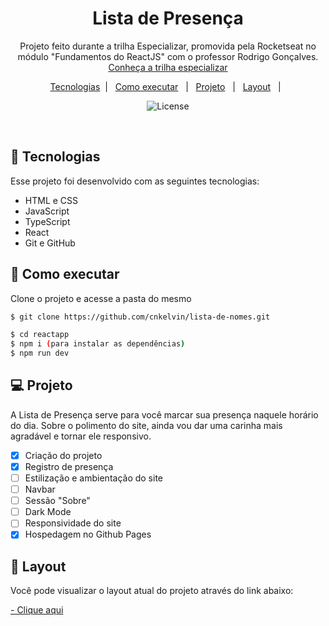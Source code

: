 <h1 align="center"> Lista de Presença </h1>

<p align="center">
Projeto feito durante a trilha Especializar, promovida pela Rocketseat no módulo "Fundamentos do ReactJS" com o professor Rodrigo Gonçalves. <br/>
<a href="https://app.rocketseat.com.br/discover-2022/trails/especializar">Conheça a trilha especializar</a>
</p>

<p align="center">
  <a href="#-tecnologias">Tecnologias</a>&nbsp;&nbsp;|&nbsp;&nbsp;
  <a href="#-como-executar">Como executar</a>&nbsp;&nbsp; |&nbsp;&nbsp;
  <a href="#-projeto">Projeto</a>&nbsp;&nbsp; |&nbsp;&nbsp;
  <a href="#-layout">Layout</a>&nbsp;&nbsp; |&nbsp;&nbsp;
</p>

<p align="center">
  <img alt="License" src="https://img.shields.io/static/v1?label=license&message=MIT&color=49AA26&labelColor=000000">
</p>

<br>

## 🧪 Tecnologias

Esse projeto foi desenvolvido com as seguintes tecnologias:

- HTML e CSS
- JavaScript
- TypeScript
- React
- Git e GitHub

## 🚀 Como executar

Clone o projeto e acesse a pasta do mesmo

```bash
$ git clone https://github.com/cnkelvin/lista-de-nomes.git

$ cd reactapp
$ npm i (para instalar as dependências)
$ npm run dev

```

## 💻 Projeto

A Lista de Presença serve para você marcar sua presença naquele horário do dia. Sobre o polimento do site, ainda vou dar uma carinha mais agradável e tornar ele responsivo.

- [x] Criação do projeto
- [x] Registro de presença
- [ ] Estilização e ambientação do site
- [ ] Navbar
- [ ] Sessão "Sobre"
- [ ] Dark Mode
- [ ] Responsividade do site
- [x] Hospedagem no Github Pages

## 🔖 Layout

Você pode visualizar o layout atual do projeto através do link abaixo:

[- Clique aqui](https://lista-de-nomes.vercel.app/)

